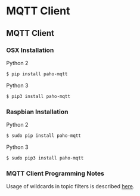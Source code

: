 # MQTT Client


## MQTT Client 

### OSX Installation

Python 2
```bash
$ pip install paho-mqtt
```

Python 3
```bash
$ pip3 install paho-mqtt
```

### Raspbian Installation

Python 2
```bash
$ sudo pip install paho-mqtt
```

Python 3
```bash
$ sudo pip3 install paho-mqtt
```


### MQTT Client Programming Notes

Usage of wildcards in topic filters is described 
[here](http://www.hivemq.com/blog/mqtt-essentials-part-5-mqtt-topics-best-practices).


